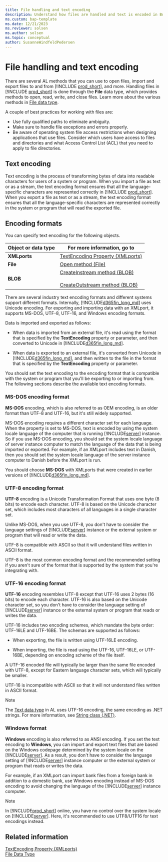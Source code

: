 ```yaml
---
title: File handling and text encoding
description: Understand how files are handled and text is encoded in Business Central.
ms.custom: bap-template
ms.date: 12/21/2023
ms.reviewer: solsen
ms.author: solsen
ms.topic: conceptual
author: SusanneWindfeldPedersen
---
```


# File handling and text encoding

There are several AL methods that you can use to open files, import and export files to and from [!INCLUDE [prod_short](includes/prod_short.md)], and more. Handling files in [!INCLUDE [prod_short](includes/prod_short.md)] is done through the **File** data type, which provides methods to open, read, write, and close files. Learn more about the various methods in [File data type](./methods-auto/file/file-data-type.md).

A couple of best practices for working with files are:

- Use fully qualified paths to eliminate ambiguity.
- Make sure to handle file exceptions and errors properly.
- Be aware of operating system file access restrictions when designing applications that use files. Consider which users have access to files and directories and what Access Control List (ACL) that you need to apply to file directories.

## Text encoding

Text encoding is the process of transforming bytes of data into readable characters for users of a system or program. When you import a file as text or as a stream, the text encoding format ensures that all the language-specific characters are represented correctly in [!INCLUDE [prod_short](includes/prod_short.md)]. When you export a file as text or as a stream, the text encoding format ensures that all the language-specific characters are represented correctly in the system or program that will read the exported file.  
  
## Encoding formats

You can specify text encoding for the following objects.  
  
|Object or data type|For more information, go to|  
|-------------|----------------|  
|**XMLports**|[TextEncoding Property \(XMLports\)](properties/devenv-textencoding-property.md)|  
|**File**|[Open method \(File\)](./methods-auto/file/file-open-method.md)|  
|**BLOB**|[CreateInstream method \(BLOB\)](./methods-auto/blob/blob-createinstream-method.md)<br /><br /> [CreateOutstream method \(BLOB\)](./methods-auto/library.md)|  
  
There are several industry text encoding formats and different systems support different formats. Internally, [!INCLUDE[d365fin_long_md](includes/d365fin_long_md.md)] uses Unicode encoding. For exporting and importing data with an XMLport, it supports MS-DOS, UTF-8, UTF-16, and Windows encoding formats.

Data is imported and exported as follows:  
  
- When data is imported from an external file, it's read using the format that is specified by the **TextEncoding** property or parameter, and then converted to Unicode in [!INCLUDE[d365fin_long_md](includes/d365fin_long_md.md)].  
  
- When data is exported to an external file, it's converted from Unicode in [!INCLUDE[d365fin_long_md](includes/d365fin_long_md.md)], and then written to the file in the format that is specified by the **TextEncoding** property or parameter.  
  
You should set the text encoding to the encoding format that is compatible with the system or program that you'll be exporting to or importing from. The following sections describe the available text encoding formats.  
  
### MS-DOS encoding format

**MS-DOS** encoding, which is also referred to as OEM encoding, is an older format than UTF-8 and UTF-16, but it's still widely supported. 
  
MS-DOS encoding requires a different character set for each language. When the property is set to MS-DOS, text is encoded by using the system locale language of the computer that is running [!INCLUDE[server](includes/server.md)] instance. So if you use MS-DOS encoding, you should set the system locale language of server instance computer to match the language of the data that is being imported or exported. For example, if an XMLport includes text in Danish, then you should set the system locale language of the server instance computer to Danish before the XMLport is run.  
  
 You should choose **MS-DOS** with XMLports that were created in earlier versions of [!INCLUDE[d365fin_long_md](includes/d365fin_long_md.md)].  
  
### UTF-8 encoding format

**UTF-8** encoding is a Unicode Transformation Format that uses one byte \(8 bits\) to encode each character. UTF-8 is based on the Unicode character set, which includes most characters of all languages in a single character set.  
  
Unlike MS-DOS, when you use UTF-8, you don't have to consider the language settings of [!INCLUDE[server](includes/server.md)] instance or the external system or program that will read or write the data.  
  
UTF-8 is compatible with ASCII so that it will understand files written in ASCII format.  
  
UTF-8 is the most common encoding format and the recommended setting if you aren't sure of the format that is supported by the system that you're integrating with.  
  
### UTF-16 encoding format

**UTF-16** encoding resembles UTF-8 except that UTF-16 uses 2 bytes \(16 bits\) to encode each character. UTF-16 is also based on the Unicode character set, so you don't have to consider the language setting of [!INCLUDE[server](includes/server.md)] instance or the external system or program that reads or writes the data.  
  
UTF-16 includes two encoding schemes, which mandate the byte order: UTF-16LE and UTF-16BE. The schemas are supported as follows:  
  
- When exporting, the file is written using UTF-16LE encoding.  
  
- When importing, the file is read using the UTF-16, UTF-16LE, or UTF-16BE, depending on encoding scheme of the file itself.  
  
A UTF-16 encoded file will typically be larger than the same file encoded with UTF-8, except for Eastern language character sets, which will typically be smaller.  
  
UTF-16 is incompatible with ASCII so that it will not understand files written in ASCII format.  

> [!NOTE]  
> The [Text data type](methods-auto/text/text-data-type.md) in AL uses UTF-16 encoding, the same encoding as .NET strings. For more information, see [String class (.NET)](/dotnet/api/system.string?view=net-8.0&preserve-view=true).

  
### Windows format

**Windows** encoding is also referred to as ANSI encoding. If you set the text encoding to **Windows**, you can import and export text files that are based on the Windows codepage determined by the system locale on the [!INCLUDE[server](includes/server.md)]. As a result, you don't have to consider the language setting of [!INCLUDE[server](includes/server.md)] instance computer or the external system or program that reads or writes the data.

For example, if an XMLport can import bank files from a foreign bank in addition to a domestic bank, use Windows encoding instead of MS-DOS encoding to avoid changing the language of the [!INCLUDE[server](includes/server.md)] instance computer.

> [!NOTE]
> In [!INCLUDE[prod_short](includes/prod_short.md)] online, you have no control over the system locale on [!INCLUDE[server](includes/server.md)]. Here, it's recommended to use UTF8/UTF16 for text encodings instead.
  
## Related information

[TextEncoding Property (XMLports)](properties/devenv-textencoding-property.md)  
[File Data Type](./methods-auto/library.md)

